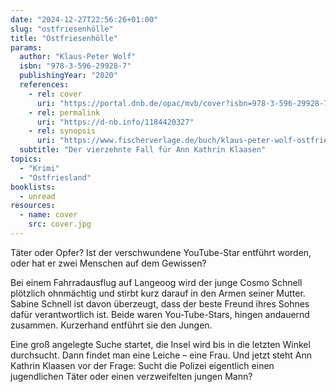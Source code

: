 ```yaml
---
date: "2024-12-27T22:56:26+01:00"
slug: "ostfriesenhölle"
title: "Ostfriesenhölle"
params:
  author: "Klaus-Peter Wolf"
  isbn: "978-3-596-29928-7"
  publishingYear: "2020"
  references:
    - rel: cover
      uri: "https://portal.dnb.de/opac/mvb/cover?isbn=978-3-596-29928-7"
    - rel: permalink
      uri: "https://d-nb.info/1184420327"
    - rel: synopsis
      uri: "https://www.fischerverlage.de/buch/klaus-peter-wolf-ostfriesenhoelle-9783596299287"
  subtitle: "Der vierzehnte Fall für Ann Kathrin Klaasen"
topics:
  - "Krimi"
  - "Ostfriesland"
booklists:
  - unread
resources:
  - name: cover
    src: cover.jpg
---
```


Täter oder Opfer? Ist der verschwundene YouTube-Star entführt worden, oder hat 
er zwei Menschen auf dem Gewissen?

Bei einem Fahrradausflug auf Langeoog wird der junge Cosmo Schnell plötzlich 
ohnmächtig und stirbt kurz darauf in den Armen seiner Mutter. Sabine Schnell ist 
davon überzeugt, dass der beste Freund ihres Sohnes dafür verantwortlich ist. 
Beide waren You-Tube-Stars, hingen andauernd zusammen. Kurzerhand entführt sie 
den Jungen.

Eine groß angelegte Suche startet, die Insel wird bis in die letzten Winkel 
durchsucht. Dann findet man eine Leiche – eine Frau. Und jetzt steht Ann Kathrin 
Klaasen vor der Frage: Sucht die Polizei eigentlich einen jugendlichen Täter 
oder einen verzweifelten jungen Mann?
